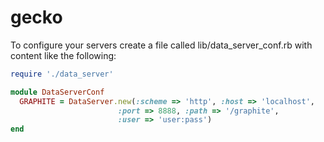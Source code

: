 gecko
=====
To configure your servers create a file called lib/data_server_conf.rb with content like the following:

```ruby
require './data_server'

module DataServerConf
  GRAPHITE = DataServer.new(:scheme => 'http', :host => 'localhost',
                        :port => 8888, :path => '/graphite',
                        :user => 'user:pass')
end
```
